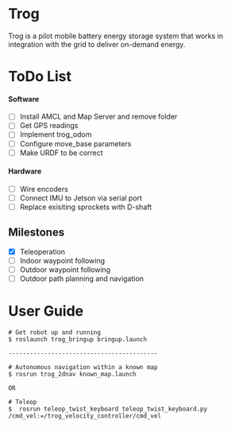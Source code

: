 # Trog
Trog is a pilot mobile battery energy storage system that works in integration with the grid to deliver on-demand energy.  

ToDo List
========

#### Software
* [ ] Install AMCL and Map Server and remove folder
* [ ] Get GPS readings
* [ ] Implement trog_odom
* [ ] Configure move_base parameters
* [ ] Make URDF to be correct

#### Hardware
* [ ] Wire encoders
* [ ] Connect IMU to Jetson via serial port
* [ ] Replace exisiting sprockets with D-shaft

## Milestones
* [X] Teleoperation
* [ ] Indoor waypoint following
* [ ] Outdoor waypoint following
* [ ] Outdoor path planning and navigation

User Guide
===
    # Get robot up and running
    $ roslaunch trog_bringup bringup.launch
    
    ------------------------------------------

    # Autonomous navigation within a known map
    $ rosrun trog_2dnav known_map.launch

    OR

    # Teleop
    $  rosrun teleop_twist_keyboard teleop_twist_keyboard.py /cmd_vel:=/trog_velocity_controller/cmd_vel
    


